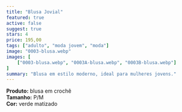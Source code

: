```yaml
---
title: "Blusa Jovial"
featured: true
active: false
suggest: true
stars: 4
price: 195,00
tags: ["adulto", "moda jovem", "moda"]
image: "0003-blusa.webp"
images: [
    ["0003-blusa.webp", "0003A-blusa.webp", "0003B-blusa.webp"]
]
summary: "Blusa em estilo moderno, ideal para mulheres jovens."
---
```


**Produto:** blusa em crochê  
**Tamanho:** P/M  
**Cor:** verde matizado  